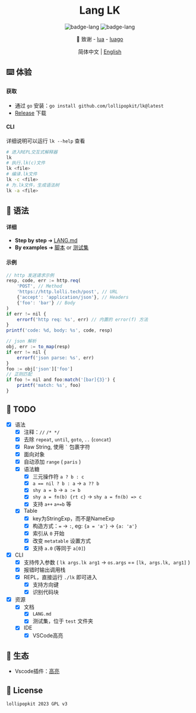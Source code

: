 <h1 align="center">Lang LK</h1>

<p align="center">
    <img alt="badge-lang" src="https://badgen.net/badge/LK/0.3.0/cyan">
    <img alt="badge-lang" src="https://badgen.net/badge/Go/1.19/purple">
</p>

<div align="center">
💌 致谢 - <a href="https://www.lua.org">lua</a> - <a href="https://github.com/zxh0/luago-book">luago</a>

简体中文 | [English](README_en.md)
</div>

## ⌨️ 体验
#### 获取 
- 通过 `go` 安装：`go install github.com/lollipopkit/lk@latest`
- [Release](https://github.com/LollipopKit/lang-lk/releases) 下载

#### CLI
详细说明可以运行 `lk --help` 查看
```bash
# 进入REPL交互式解释器
lk
# 执行.lk(c)文件
lk <file>
# 编译.lk文件
lk -c <file>
# 为.lk文件，生成语法树
lk -a <file>
```

## 📄 语法
#### 详细
- **Step by step** ➜ [LANG.md](LANG.md)
- **By examples** ➜ [脚本](scripts) or [测试集](test)

#### 示例
```js
// http 发送请求示例
resp, code, err := http.req(
    'POST', // Method
    'https://http.lolli.tech/post', // URL
    {'accept': 'application/json'}, // Headers
    {'foo': 'bar'} // Body
)
if err != nil {
    errorf('http req: %s', err) // 内置的 error(f) 方法
}
printf('code: %d, body: %s', code, resp)

// json 解析
obj, err := to_map(resp)
if err != nil {
    errorf('json parse: %s', err)
}
foo := obj['json']['foo']
// 正则匹配
if foo != nil and foo:match('[bar]{3}') {
    printf('match: %s', foo)
}
```

## 🔖 TODO
- [x] 语法
  - [x] 注释：`//` `/* */`
  - [x] 去除 `repeat`, `until`, `goto`, `..` (`concat`)
  - [x] Raw String, 使用 ``` ` ``` 包裹字符
  - [x] 面向对象
  - [x] 自动添加 `range` ( `paris` )
  - [x] 语法糖
    - [x] 三元操作符 `a ? b : c`
    - [x] `a == nil ? b : a` -> `a ?? b`
    - [x] `shy a = b` -> `a := b`
    - [x] `shy a = fn(b) {rt c}` -> `shy a = fn(b) => c`
    - [x] 支持 `a++` `a+=b` 等
  - [x] Table
    - [x] key为StringExp，而不是NameExp
    - [x] 构造方式：`=` -> `:`, eg: `{a = 'a'}` -> `{a: 'a'}`
    - [x] 索引从 `0` 开始
    - [x] 改变 `metatable` 设置方式
    - [x] 支持 `a.0` (等同于 `a[0]`) 
- [x] CLI
  - [x] 支持传入参数 ( `lk args.lk arg1` -> `os.args` == `[lk, args.lk, arg1]` )
  - [x] 报错时输出调用栈
  - [x] REPL，直接运行 `./lk` 即可进入
    - [x] 支持方向键
    - [x] 识别代码块
- [x] 资源
    - [x] 文档
      - [x] `LANG.md` 
      - [x] 测试集，位于 `test` 文件夹
    - [x] IDE
      - [x] VSCode高亮  

## 🌳 生态
- Vscode插件：[高亮](https://github.com,/lollipopkit/vscode-lk-highlight)

## 📝 License
```
lollipopkit 2023 GPL v3
```